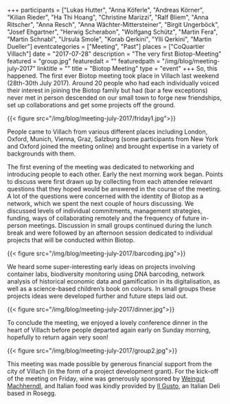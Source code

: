 +++
participants = ["Lukas Hutter", "Anna Köferle", "Andreas Körner", "Kilian Rieder", "Ha Thi Hoang", "Christine Marizzi", "Ralf Bliem", "Anna Ritscher", "Anna Resch", "Anna Wächter-Mittersteiner", "Birgit Ungerböck", "Josef Ehgartner", "Herwig Scherabon", "Wolfgang Schütz", "Martin Fera", "Martin Schnabl", "Ursula Smole", "Korab Qerkini", "Ylli Qerkini", "Martin Dueller"]
eventcategories = ["Meeting", "Past"]
places = ["CoQuartier Villach"]
date = "2017-07-28"
description = "The very first Biotop-Meeting"
featured = "group.jpg"
featuredalt = ""
featuredpath = "/img/blog/meeting-july-2017"
linktitle = ""
title = "Biotop Meeting"
type = "event"
+++
So, this happened. The first ever Biotop meeting took place in Villach last weekend  (28th-30th July 2017). Around 20 people who had each individually voiced their interest in joining the Biotop family but had (bar a few exceptions) never met in person descended on our small town to forge new friendships, set up collaborations and get some projects off the ground.

{{< figure src="/img/blog/meeting-july-2017/friday1.jpg">}}

People came to Villach from various different places including London, Oxford, Munich, Vienna, Graz, Salzburg (some participants from New York and Oxford joined the meeting online) and brought expertise in a variety of backgrounds with them.

The first evening of the meeting was dedicated to networking and introducing people to each other. Early the next morning work began. Points to discuss were first drawn up by collecting from each attendee relevant questions that they hoped would be answered in the course of the meeting. A lot of the questions were concerned with the identity of Biotop as a network, which we spent the next couple of hours discussing. We discussed levels of individual commitments, management strategies, funding, ways of collaborating remotely and the frequency of future in-person meetings. Discussion in small groups continued during the lunch break and were followed by an afternoon session dedicated to individual projects that will be conducted within Biotop.

{{< figure src="/img/blog/meeting-july-2017/barcoding.jpg">}}

We heard some super-interesting early ideas on projects involving container labs, biodiversity monitoring using DNA barcoding, network analysis of historical economic data and gamification in its digitalisation,  as well as a science-based children’s book on colours. In small groups these projects ideas were developed further and future steps laid out.

{{< figure src="/img/blog/meeting-july-2017/dinner.jpg">}}

To conclude the meeting, we enjoyed a lovely conference dinner in the heart of Villach before people departed again early on Sunday morning, hopefully to return again very soon!

{{< figure src="/img/blog/meeting-july-2017/group2.jpg">}}

This meeting was made possible by generous financial support from the city of Villach (in the form of a project development grant). For the kick-off of the meeting on Friday, wine was generously sponsored by [Weingut Machherndl](http://http://www.machherndl.com), and Italian food was kindly provided by [Il Gusto](http://il-gusto.info), an Italian Deli based in Rosegg.
